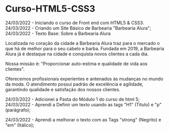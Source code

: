 # Curso-HTML5-CSS3
24/03/2022 - Iniciando o curso de Front end com HTML5 & CSS3.
24/03/2022 - Criando um Site Básico de Barbearia "Barbearia Alura";
24/03/2022 - Texto Base:
Sobre a Barbearia Alura

Localizada no coração da cidade a Barbearia Alura traz para o mercado o que há de melhor para o seu cabelo e barba. Fundada em 2019, a Barbearia Alura já é destaque na cidade e conquista novos clientes a cada dia.

Nossa missão é: "Proporcionar auto-estima e qualidade de vida aos clientes".

Oferecemos profissionais experientes e antenados às mudanças no mundo da moda. O atendimento possui padrão de excelência e agilidade, garantindo qualidade e satisfação dos nossos clientes.

24/03/2022 - Adicionei a Pasta do Módulo 1 do curso de html 5;
24/03/2022 - Aprendi a Definir um texto usando as tags "H1" (Título) e "p" (parágrafo);

24/03/2022 - Aprendi a melhorar o texto com as Tags "strong" (Negrito) e "em" (Itálico);

